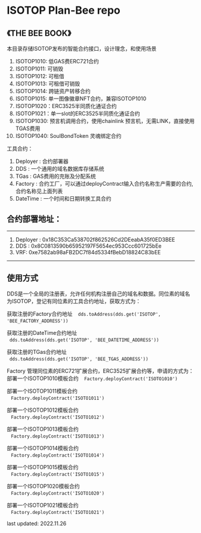 # ISOTOP Plan-Bee repo
## 《THE BEE BOOK》 

本目录存储ISOTOP发布的智能合约接口，设计理念，和使用场景  
1. ISOTOP1010: 低GAS费ERC721合约  
2. ISOTOP1011: 可销毁  
3. ISOTOP1012: 可租借 
4. ISOTOP1013: 可租借可销毁  
5. ISOTOP1014: 跨链资产转移合约  
6. ISOTOP1015: 单一图像徽章NFT合约，兼容ISOTOP1010  
7. ISOTOP1020：ERC3525半同质化通证合约  
8. ISOTOP1021：单一slot的ERC3525半同质化通证合约  
9. ISOTOP1030: 预言机调用合约，使用chainlink 预言机，无需LINK，直接使用TGAS费用
10. ISOTOP1040: SoulBondToken 灵魂绑定合约  

工具合约：  
1. Deployer : 合约部署器  
2. DDS :  一个通用的域名数据库存储系统  
3. TGas : GAS费用的充账及分配系统  
4. Factory : 合约工厂，可以通过deployContract输入合约名称生产需要的合约, 合约名称见上面列表  
5. DateTime : 一个时间和日期转换工具合约  


## 合约部署地址：

***
1. Deployer : 0x18C353Ca538702f862526Cd2DEeabA35f0ED3BEE  
2. DDS : 0x8C0813590b65952197F5654ec953Ccc601725bEe  
3. VRF: 0xe7582ab98aFB2DC7f84d5334fBebD18824C83bEE  

***
## 使用方式

DDS是一个全局的注册表，允许任何机构注册自己的域名和数据。同位素的域名为ISOTOP，登记有同位素的工具合约地址，获取方式为：  

获取注册的Factory合约地址 
` ` `
dds.toAddress(dds.get('ISOTOP', 'BEE_FACTORY_ADDRESS'))   
` ` `

获取注册的DateTime合约地址  
` ` `
dds.toAddress(dds.get('ISOTOP', 'BEE_DATETIME_ADDRESS'))  
` ` `

获取注册的TGas合约地址  
` ` `
dds.toAddress(dds.get('ISOTOP', 'BEE_TGAS_ADDRESS'))  
` ` `

Factory 管理同位素的ERC721扩展合约，ERC3525扩展合约等，申请的方式为：  
部署一个ISOTOP1010模板合约 
` ` `
Factory.deployContract('ISOTO1010')   
` ` `

部署一个ISOTOP1011模板合约  
` ` `
Factory.deployContract('ISOTO1011')  
` ` `

部署一个ISOTOP1012模板合约  
` ` `
Factory.deployContract('ISOTO1012')  
` ` `

部署一个ISOTOP1013模板合约  
` ` `
Factory.deployContract('ISOTO1013')  
` ` `

部署一个ISOTOP1014模板合约  
` ` `
Factory.deployContract('ISOTO1014')  
` ` `

部署一个ISOTOP1015模板合约  
` ` `
Factory.deployContract('ISOTO1015')  
` ` `

部署一个ISOTOP1020模板合约  
` ` `
Factory.deployContract('ISOTO1020')  
` ` `

部署一个ISOTOP1021模板合约  
` ` `
Factory.deployContract('ISOTO1021')  
` ` `


last updated: 2022.11.26